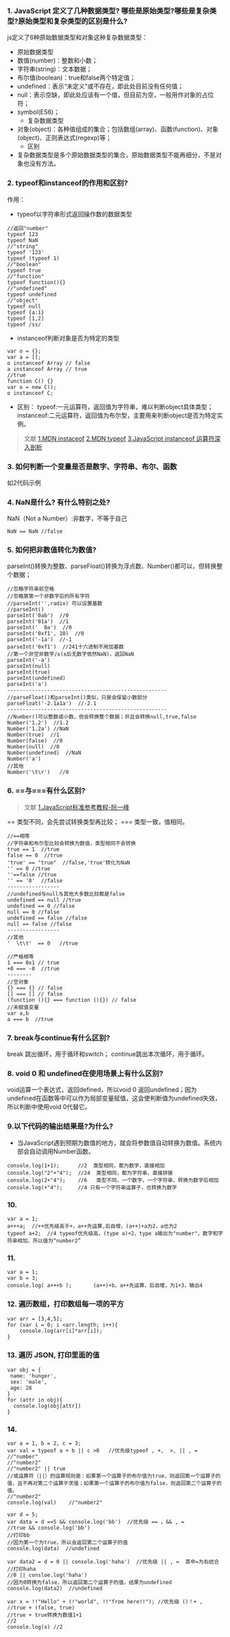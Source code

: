 ### 1. JavaScript 定义了几种数据类型? 哪些是原始类型?哪些是复杂类型?原始类型和复杂类型的区别是什么?

js定义了6种原始数据类型和对象这种复杂数据类型：
  * 原始数据类型
* 数值(number)：整数和小数；
* 字符串(string)：文本数据；
* 布尔值(boolean)：true和false两个特定值；
* undefined：表示“未定义”或不存在，即此处目前没有任何值；
* null：表示空缺，即此处应该有一个值，但目前为空，一般用作对象的占位符；
* symbol(ES6)；
  * 复杂数据类型
* 对象(object)：各种值组成的集合；包括数组(array)、函数(function)、对象(object)、正则表达式(regexp)等；
  * 区别
* 复杂数据类型是多个原始数据类型的集合，原始数据类型不能再细分，不是对象也没有方法。

### 2. typeof和instanceof的作用和区别?

作用：
* typeof以字符串形式返回操作数的数据类型
```
//返回"number"
typeof 123
typeof NaN
//"string"
typeof '123'
typeof (typeof 1)
//"boolean"
typeof true
//"function"
typeof function(){}  
//"undefined"
typeof undefined  
//"object"
typeof null 
typeof {a:1} 
typeof [1,2] 
typeof /ss/ 
```

* instanceof判断对象是否为特定的类型
```
var o = {};
var a = [];
o instanceof Array // false
a instanceof Array // true
//true
function C() {}
var o = new C();
o instanceof C;
```

* 区别：
typeof:一元运算符，返回值为字符串，难以判断object具体类型；
instanceof:二元运算符，返回值为布尔型，主要用来判断object是否为特定实例。

>文献
[1.MDN instaceof](https://developer.mozilla.org/en-US/docs/Web/JavaScript/Reference/Operators/instanceof)
[2.MDN typeof](https://developer.mozilla.org/en-US/docs/Web/JavaScript/Reference/Operators/typeof)
[3.JavaScript instanceof 运算符深入剖析](https://www.ibm.com/developerworks/cn/web/1306_jiangjj_jsinstanceof/index.html)

### 3. 如何判断一个变量是否是数字、字符串、布尔、函数
如2代码示例

### 4. NaN是什么? 有什么特别之处?
NaN（Not a Number）:非数字，不等于自己
```
NaN == NaN //false
```

### 5. 如何把非数值转化为数值?
parseInt()转换为整数、parseFloat()转换为浮点数、Number()都可以，但转换整个数据；
```
//忽略字符串前空格
//忽略第第一个非数字后的所有字符
//parseInt('',radix) 可以设置基数
//parseInt()     
parseInt('0ab')  //0
parseInt('01a')  //1
parseInt('  0a')  //0
parseInt('0xf1', 10)  //0
parseInt('-1a')  //-1
parseInt('0xf1')  //241十六进制不用加基数
//第一个非空非数字/±(±后无数字依然NaN)，返回NaN
parseInt('-a')  
parseInt(null)  
parseInt(true)
parseInt(undefined)
parseInt('a')
----------------------------------------------------
//parseFloat()和parseInt()类似，只是会保留小数部分
parseFloat('-2.1a1a')  //-2.1
----------------------------------------------------
//Number()可以整数或小数，但会转换整个数据；并且会转换null,true,false
Number('1.2')  //1.2
Number('1.2a') //NaN
Number(true)  //1
Number(false)  //0
Number(null)  //0
Number(undefined)  //NaN
Number('a')
//其他
Number('\t\r')   //0 
```

### 6. ==与===有什么区别?
>文献
[1.JavaScript标准参考教程-阮一峰](http://javascript.ruanyifeng.com/grammar/operator.html#toc9)


== 类型不同，会先尝试转换类型再比较；
=== 类型一致，值相同。
```
//==相等
//字符串和布尔型比较会转换为数值，类型相同不会转换
true == 1  //true
false == 0  //true
'true' == "true"  //false,'true'转化为NaN
'' == 0 //true
''==false //true
'' == '0'  //false
-----------------
//undefined与null与其他大多数比较都是false
undefined == null //true
undefined == 0 //false
null == 0 //false
undefined == false //false
null == false //false
-----------------
//其他
'  \t\t'  == 0   //true
```

```
//严格相等
1 === 0x1 // true
+0 === -0  //true
--------
//空对象
{} === {} // false
[] === [] // false
(function (){} === function (){}) // false
//未赋值变量
var a,b
a === b  //true
```

### 7. break与continue有什么区别?
break 跳出循环，用于循环和switch；
continue跳出本次循环，用于循环。

### 8. void 0 和 undefined在使用场景上有什么区别?
void运算一个表达式，返回defined，所以void 0 返回undefined；因为undefined在函数等中可以作为局部变量赋值，这会使判断值为undefined失效，所以判断中使用void 0代替它。

### 9.以下代码的输出结果是?为什么?
* 当JavaScript遇到预期为数值的地方，就会将参数值自动转换为数值。系统内部会自动调用Number函数。
```
console.log(1+1);      //2  类型相同，都为数字，直接相加
console.log("2"+"4");  //24  类型相同，都为字符串，直接拼接
console.log(2+"4");    //6   类型不同，一个数字，一个字符串，转换为数字后相加
console.log(+"4");     //4 只有一个字符串运算子，也转换为数字
```

### 10.
```
var a = 1;  
a+++a;  //++优先级高于+，a++先运算,后自增，(a++)+a为2，a也为2
typeof a+2;  //4 typeof优先级高，(type a)+2，type a输出为"number"，数字和字符串相加，所以值为“number2”
```

### 11.
```
var a = 1;
var b = 3;
console.log( a+++b );       (a++)+b，a++先运算，后自增，为1+3，输出4
```

### 12. 遍历数组，打印数组每一项的平方
```
var arr = [3,4,5];
for (var i = 0; i <arr.length; i++){
    console.log(arr[i]*arr[i]);
}
```

### 13. 遍历 JSON, 打印里面的值
```
var obj = {
 name: 'hunger', 
 sex: 'male', 
 age: 28 
}
for (attr in obj){
  console.log(obj[attr])
}
```

### 14.
```
var a = 1, b = 2, c = 3;
var val = typeof a + b || c >0   //优先级typeof , +,  >, || , =
//"number"
//"number2"
//"number2" || true
//或运算符（||）的运算规则是：如果第一个运算子的布尔值为true，则返回第一个运算子的值，且不再对第二个运算子求值；如果第一个运算子的布尔值为false，则返回第二个运算子的值。
//"number2"
console.log(val)    //"number2"   

var d = 5;
var data = d ==5 && console.log('bb')  //优先级 == ，&& , =
//true && console.log('bb')
//打印bb
//因为第一个为true，所以会返回第二个运算子的值
console.log(data)  //undefined

var data2 = d = 0 || console.log('haha')  //优先级 || , =  其中=为右结合
//打印haha
//0 || consloe.log('haha') 
//因为0转换为false，所以返回第二个运算子的值，结果为undefined
console.log(data2)  //undefined
 
var x = !!"Hello" + (!"world", !!"from here!!"); //优先级 ()！+ ,
//true + (false, true)
//true + true转换为数值1+1
//2
console.log(x) //2
```
